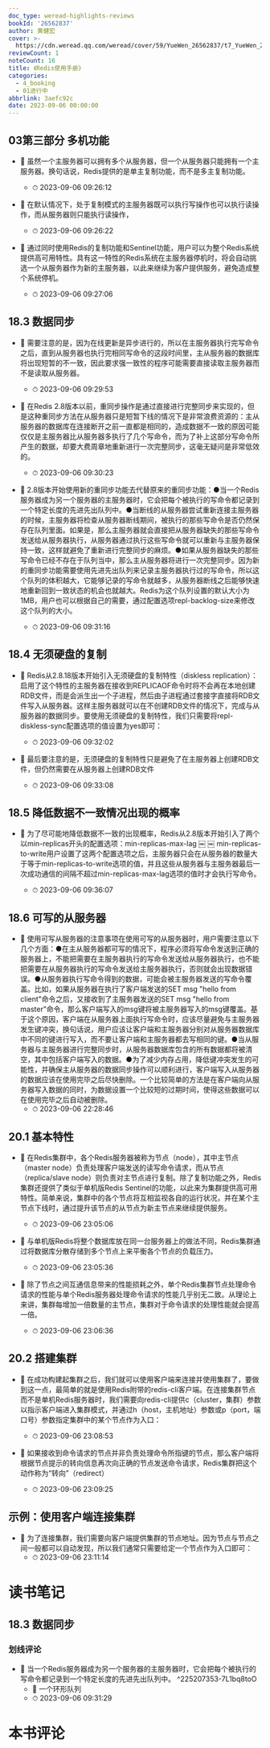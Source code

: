 ```yaml
---
doc_type: weread-highlights-reviews
bookId: '26562837'
author: 黄健宏
cover: >-
  https://cdn.weread.qq.com/weread/cover/59/YueWen_26562837/t7_YueWen_26562837.jpg
reviewCount: 1
noteCount: 16
title: 《Redis使用手册》
categories:
  - 4_booking
  - 01进行中
abbrlink: 3aefc92c
date: 2023-09-06 00:00:00
---
```



## 03第三部分 多机功能


- 📌 虽然一个主服务器可以拥有多个从服务器，但一个从服务器只能拥有一个主服务器。换句话说，Redis提供的是单主复制功能，而不是多主复制功能。 
    - ⏱ 2023-09-06 09:26:12 

- 📌 在默认情况下，处于复制模式的主服务器既可以执行写操作也可以执行读操作，而从服务器则只能执行读操作， 
    - ⏱ 2023-09-06 09:26:22 

- 📌 通过同时使用Redis的复制功能和Sentinel功能，用户可以为整个Redis系统提供高可用特性。具有这一特性的Redis系统在主服务器停机时，将会自动挑选一个从服务器作为新的主服务器，以此来继续为客户提供服务，避免造成整个系统停机。 
    - ⏱ 2023-09-06 09:27:06 
## 18.3 数据同步


- 📌 需要注意的是，因为在线更新是异步进行的，所以在主服务器执行完写命令之后，直到从服务器也执行完相同写命令的这段时间里，主从服务器的数据库将出现短暂的不一致，因此要求强一致性的程序可能需要直接读取主服务器而不是读取从服务器。 
    - ⏱ 2023-09-06 09:29:53 

- 📌 在Redis 2.8版本以前，重同步操作是通过直接进行完整同步来实现的，但是这种重同步方法在从服务器只是短暂下线的情况下是非常浪费资源的：主从服务器的数据库在连接断开之前一直都是相同的，造成数据不一致的原因可能仅仅是主服务器比从服务器多执行了几个写命令，而为了补上这部分写命令所产生的数据，却要大费周章地重新进行一次完整同步，这毫无疑问是非常低效的。 
    - ⏱ 2023-09-06 09:30:23 

- 📌 2.8版本开始使用新的重同步功能去代替原来的重同步功能：●当一个Redis服务器成为另一个服务器的主服务器时，它会把每个被执行的写命令都记录到一个特定长度的先进先出队列中。●当断线的从服务器尝试重新连接主服务器的时候，主服务器将检查从服务器断线期间，被执行的那些写命令是否仍然保存在队列里面。如果是，那么主服务器就会直接把从服务器缺失的那些写命令发送给从服务器执行，从服务器通过执行这些写命令就可以重新与主服务器保持一致，这样就避免了重新进行完整同步的麻烦。●如果从服务器缺失的那些写命令已经不存在于队列当中，那么主从服务器将进行一次完整同步。因为新的重同步功能需要使用先进先出队列来记录主服务器执行过的写命令，所以这个队列的体积越大，它能够记录的写命令就越多，从服务器断线之后能够快速地重新回到一致状态的机会也就越大。Redis为这个队列设置的默认大小为1MB，用户也可以根据自己的需要，通过配置选项repl-backlog-size来修改这个队列的大小。 
    - ⏱ 2023-09-06 09:31:16 
## 18.4 无须硬盘的复制


- 📌 Redis从2.8.18版本开始引入无须硬盘的复制特性（diskless replication）：启用了这个特性的主服务器在接收到REPLICAOF命令时将不会再在本地创建RDB文件，而是会派生出一个子进程，然后由子进程通过套接字直接将RDB文件写入从服务器。这样主服务器就可以在不创建RDB文件的情况下，完成与从服务器的数据同步。要使用无须硬盘的复制特性，我们只需要将repl-diskless-sync配置选项的值设置为yes即可： 
    - ⏱ 2023-09-06 09:32:02 

- 📌 最后要注意的是，无须硬盘的复制特性只是避免了在主服务器上创建RDB文件，但仍然需要在从服务器上创建RDB文件 
    - ⏱ 2023-09-06 09:33:08 
## 18.5 降低数据不一致情况出现的概率


- 📌 为了尽可能地降低数据不一致的出现概率，Redis从2.8版本开始引入了两个以min-replicas开头的配置选项：​​​​​​​​​ min-replicas-max-lag <seconds>￼ ￼ ​​​​​​​min-replicas-to-write <numbers>​​用户设置了这两个配置选项之后，主服务器只会在从服务器的数量大于等于min-replicas-to-write选项的值，并且这些从服务器与主服务器最后一次成功通信的间隔不超过min-replicas-max-lag选项的值时才会执行写命令。 
    - ⏱ 2023-09-06 09:36:07 
## 18.6 可写的从服务器


- 📌 使用可写从服务器的注意事项在使用可写的从服务器时，用户需要注意以下几个方面：●在主从服务器都可写的情况下，程序必须将写命令发送到正确的服务器上，不能把需要在主服务器执行的写命令发送给从服务器执行，也不能把需要在从服务器执行的写命令发送给主服务器执行，否则就会出现数据错误。●从服务器执行写命令得到的数据，可能会被主服务器发送的写命令覆盖。比如，如果从服务器在执行了客户端发送的SET msg "hello from client"命令之后，又接收到了主服务器发送的SET msg "hello from master"命令，那么客户端写入的msg键将被主服务器写入的msg键覆盖。基于这个原因，客户端在从服务器上面执行写命令时，应该尽量避免与主服务器发生键冲突，换句话说，用户应该让客户端和主服务器分别对从服务器数据库中不同的键进行写入，而不要让客户端和主服务器都去写相同的键。●当从服务器与主服务器进行完整同步时，从服务器数据库包含的所有数据都将被清空，其中包括客户端写入的数据。●为了减少内存占用，降低键冲突发生的可能性，并确保主从服务器的数据同步操作可以顺利进行，客户端写入从服务器的数据应该在使用完毕之后尽快删除。一个比较简单的方法是在客户端向从服务器写入数据的同时，为数据设置一个比较短的过期时间，使得这些数据可以在使用完毕之后自动被删除。 
    - ⏱ 2023-09-06 22:28:46 
## 20.1 基本特性


- 📌 在Redis集群中，各个Redis服务器被称为节点（node），其中主节点（master node）负责处理客户端发送的读写命令请求，而从节点（replica/slave node）则负责对主节点进行复制。除了复制功能之外，Redis集群还提供了类似于单机版Redis Sentinel的功能，以此来为集群提供高可用特性。简单来说，集群中的各个节点将互相监视各自的运行状况，并在某个主节点下线时，通过提升该节点的从节点为新主节点来继续提供服务。 
    - ⏱ 2023-09-06 23:05:06 

- 📌 与单机版Redis将整个数据库放在同一台服务器上的做法不同，Redis集群通过将数据库分散存储到多个节点上来平衡各个节点的负载压力。 
    - ⏱ 2023-09-06 23:05:36 

- 📌 除了节点之间互通信息带来的性能损耗之外，单个Redis集群节点处理命令请求的性能与单个Redis服务器处理命令请求的性能几乎别无二致。从理论上来讲，集群每增加一倍数量的主节点，集群对于命令请求的处理性能就会提高一倍。 
    - ⏱ 2023-09-06 23:06:36 
## 20.2 搭建集群


- 📌 在成功构建起集群之后，我们就可以使用客户端来连接并使用集群了，要做到这一点，最简单的就是使用Redis附带的redis-cli客户端。在连接集群节点而不是单机Redis服务器时，我们需要向redis-cli提供c（cluster，集群）参数以指示客户端进入集群模式，并通过h（host，主机地址）参数或p（port，端口号）参数指定集群中的某个节点作为入口： 
    - ⏱ 2023-09-06 23:08:53 

- 📌 如果接收到命令请求的节点并非负责处理命令所指键的节点，那么客户端将根据节点提示的转向信息再次向正确的节点发送命令请求，Redis集群把这个动作称为“转向”（redirect） 
    - ⏱ 2023-09-06 23:09:25 
## 示例：使用客户端连接集群


- 📌 为了连接集群，我们需要向客户端提供集群的节点地址。因为节点与节点之间一般都可以自动发现，所以我们通常只需要给定一个节点作为入口即可： 
    - ⏱ 2023-09-06 23:11:14 

# 读书笔记

## 18.3 数据同步

### 划线评论
- 📌 当一个Redis服务器成为另一个服务器的主服务器时，它会把每个被执行的写命令都记录到一个特定长度的先进先出队列中。  ^225207353-7L1bq8toO
    - 💭 一个环形队列
    - ⏱ 2023-09-06 09:31:29
   

# 本书评论
